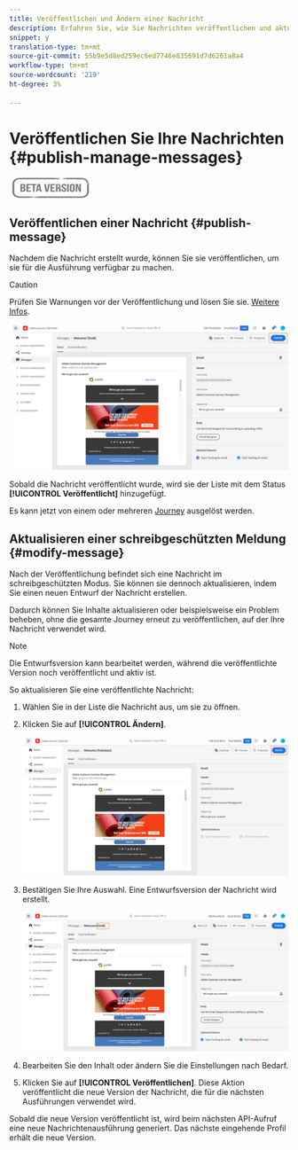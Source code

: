 ```yaml
---
title: Veröffentlichen und Ändern einer Nachricht
description: Erfahren Sie, wie Sie Nachrichten veröffentlichen und aktualisieren
snippet: y
translation-type: tm+mt
source-git-commit: 55b9e5d8ed259ec6ed7746e835691d7d6261a8a4
workflow-type: tm+mt
source-wordcount: '219'
ht-degree: 3%

---
```


# Veröffentlichen Sie Ihre Nachrichten {#publish-manage-messages}

![](assets/do-not-localize/badge.png)

## Veröffentlichen einer Nachricht {#publish-message}

Nachdem die Nachricht erstellt wurde, können Sie sie veröffentlichen, um sie für die Ausführung verfügbar zu machen.

>[!CAUTION]
>
>Prüfen Sie Warnungen vor der Veröffentlichung und lösen Sie sie. [Weitere Infos](alerts.md).

![](assets/publish-message.png)

Sobald die Nachricht veröffentlicht wurde, wird sie der Liste mit dem Status **[!UICONTROL Veröffentlicht]** hinzugefügt.

Es kann jetzt von einem oder mehreren [Journey](building-journeys/journey.md) ausgelöst werden.

## Aktualisieren einer schreibgeschützten Meldung {#modify-message}

Nach der Veröffentlichung befindet sich eine Nachricht im schreibgeschützten Modus. Sie können sie dennoch aktualisieren, indem Sie einen neuen Entwurf der Nachricht erstellen.

Dadurch können Sie Inhalte aktualisieren oder beispielsweise ein Problem beheben, ohne die gesamte Journey erneut zu veröffentlichen, auf der Ihre Nachricht verwendet wird.

>[!NOTE]
>
>Die Entwurfsversion kann bearbeitet werden, während die veröffentlichte Version noch veröffentlicht und aktiv ist.

So aktualisieren Sie eine veröffentlichte Nachricht:

1. Wählen Sie in der Liste die Nachricht aus, um sie zu öffnen.

1. Klicken Sie auf **[!UICONTROL Ändern]**.

   ![](assets/message-modify.png)

1. Bestätigen Sie Ihre Auswahl. Eine Entwurfsversion der Nachricht wird erstellt.

   ![](assets/message-modify-v2.png)

1. Bearbeiten Sie den Inhalt oder ändern Sie die Einstellungen nach Bedarf.
1. Klicken Sie auf **[!UICONTROL Veröffentlichen]**. Diese Aktion veröffentlicht die neue Version der Nachricht, die für die nächsten Ausführungen verwendet wird.

Sobald die neue Version veröffentlicht ist, wird beim nächsten API-Aufruf eine neue Nachrichtenausführung generiert. Das nächste eingehende Profil erhält die neue Version.

<!--For batch messages, the audience/segment being processed in the previous execution will not be affected by the new version. Only the next incoming API call with an audience/segment will generate a new message execution with the new version.-->
